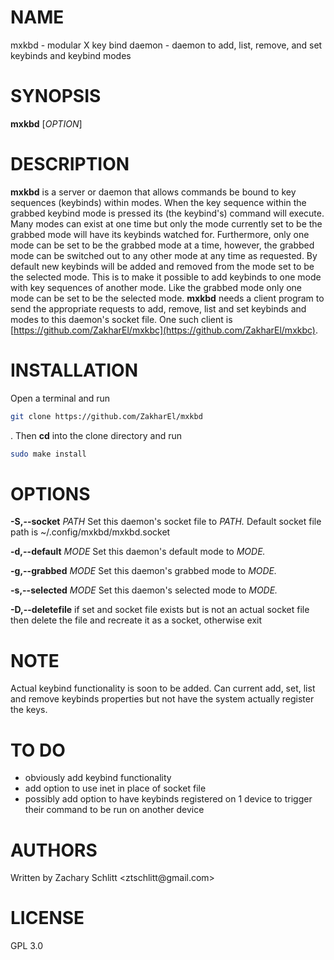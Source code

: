 # NAME

mxkbd - modular X key bind daemon - daemon to add, list, remove, and set keybinds and keybind modes

# SYNOPSIS

**mxkbd** [*OPTION*]

# DESCRIPTION

**mxkbd** is a server or daemon that allows commands be bound to key sequences (keybinds) within modes. When the key sequence within the grabbed keybind mode is pressed its (the keybind\'s) command will execute. Many modes can exist at one time but only the mode currently set to be the grabbed mode will have its keybinds watched for. Furthermore, only one mode can be set to be the grabbed mode at a time, however, the grabbed mode can be switched out to any other mode at any time as requested. By default new keybinds will be added and removed from the mode set to be the selected mode. This is to make it possible to add keybinds to one mode with key sequences of another mode. Like the grabbed mode only one mode can be set to be the selected mode. **mxkbd** needs a client program to send the appropriate requests to add, remove, list and set keybinds and modes to this daemon\'s socket file. One such client is [https://github.com/ZakharEl/mxkbc](https://github.com/ZakharEl/mxkbc).

# INSTALLATION

Open a terminal and run
```sh
git clone https://github.com/ZakharEl/mxkbd
```
. Then **cd** into the clone directory and run
```sh
sudo make install
```

# OPTIONS

**-S,--socket** *PATH*
Set this daemon's socket file to *PATH.* Default socket file path is \~/.config/mxkbd/mxkbd.socket

**-d,--default** *MODE*
Set this daemon's default mode to *MODE.*

**-g,--grabbed** *MODE*
Set this daemon's grabbed mode to *MODE.*

**-s,--selected** *MODE*
Set this daemon's selected mode to *MODE.*

**-D,--deletefile**
if set and socket file exists but is not an actual socket file then delete the file and recreate it as a socket, otherwise exit

# NOTE

Actual keybind functionality is soon to be added. Can current add, set, list and remove keybinds properties but not have the system actually register the keys.

# TO DO

- obviously add keybind functionality
- add option to use inet in place of socket file
- possibly add option to have keybinds registered on 1 device to trigger their command to be run on another device

# AUTHORS

Written by Zachary Schlitt \<ztschlitt\@gmail.com>

# LICENSE

GPL 3.0
